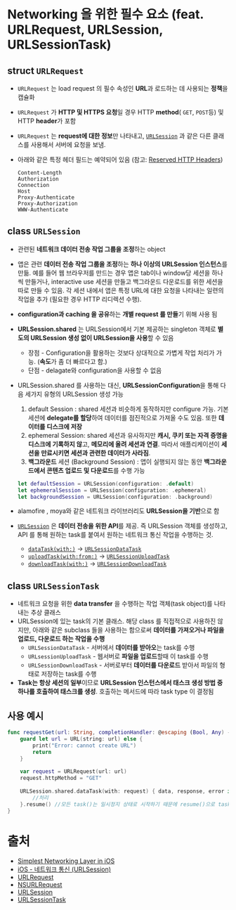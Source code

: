 # Networking 을 위한 필수 요소 (feat. URLRequest, URLSession, URLSessionTask)

## struct **`URLRequest`**

- `URLRequest` 는 load request 의 필수 속성인 **URL**과 로드하는 데 사용되는 **정책**을 캡슐화
- `URLRequest` 가 **HTTP 및 HTTPS 요청**일 경우 HTTP **method**( `GET`, `POST`등) 및 HTTP **header**가 포함
- `URLRequest` 는 **request에 대한 정보**만 나타내고, [`URLSession`](https://developer.apple.com/documentation/foundation/urlsession) 과 같은 다른 클래스를 사용해서 서버에 요청을 보냄.

- 아래와 같은 특정 헤더 필드는 예약되어 있음 (참고: [Reserved HTTP Headers](https://developer.apple.com/documentation/foundation/nsurlrequest#1776617))

  ```
  Content-Length
  Authorization
  Connection
  Host
  Proxy-Authenticate
  Proxy-Authorization
  WWW-Authenticate
  ```

## class **`URLSession`**

- 관련된 **네트워크 데이터 전송 작업 그룹을 조정**하는 object

- 앱은 관련 **데이터 전송 작업 그룹을 조정**하는 **하나 이상의 URLSession 인스턴스**를 만듦. 예를 들어 웹 브라우저를 만드는 경우 앱은 tab이나 window당 세션을 하나씩 만들거나, interactive use 세션을 만들고 백그라운드 다운로드를 위한 세션을 따로 만들 수 있음. 각 세션 내에서 앱은 특정 URL에 대한 요청을 나타내는 일련의 작업을 추가 (필요한 경우 HTTP 리디렉션 수행).

- **configuration과 caching 을 공유**하는 **개별 request 를 만들**기 위해 사용 됨

- **URLSession.shared** 는 URLSession에서 기본 제공하는 singleton 객체로 **별도의 URLSession 생성 없이 URLSession을 사용**할 수 있음

  - 장점 - Configuration을 활용하는 것보다 상대적으로 가볍게 작업 처리가 가능. (**속도**가 좀 더 빠르다고 함.)
  - 단점 - delagate와 configuration을 사용할 수 없음

- URLSession.shared 를 사용하는 대신, **URLSessionConfiguration**을 통해 다음 세가지 유형의 URLSession 생성 가능

  1. default Session : shared 세션과 비슷하게 동작하지만 configure 가능. 기본 세션에 **delegate를 할당**하여 데이터를 점진적으로 가져올 수도 있음. 또한 **데이터를 디스크에 저장**
  2. ephemeral Session: shared 세션과 유사하지만 **캐시, 쿠키 또는 자격 증명을 디스크에 기록하지 않**고, **메모리에 올려 세션과 연결**. 따라서 애플리케이션이 **세션을 만료시키면 세션과 관련한 데이터가 사라짐**.
  3. **백그라운드** 세션 (Background Session) : 앱이 실행되지 않는 동안 **백그라운드에서 콘텐츠 업로드 및 다운로드**를 수행 가능

  ```swift
  let defaultSession = URLSession(configuration: .default)
  let ephemeralSession = URLSession(configuration: .ephemeral)
  let backgroundSession = URLSession(configuration: .background)
  ```

- alamofire , moya와 같은 네트워크 라이브러리도 **URLSession을 기반**으로 함

- [`URLSession`](https://developer.apple.com/documentation/foundation/urlsession) 은 **데이터 전송을 위한 API**를 제공. 즉 URLSession 객체를 생성하고, API 를 통해 원하는 task를 붙여서 원하는 네트워크 통신 작업을 수행하는 것. 

  - [`dataTask(with:)`](https://developer.apple.com/documentation/foundation/urlsession/1411554-datatask) ->  [`URLSessionDataTask`](https://developer.apple.com/documentation/foundation/urlsessiondatatask)
  - [`uploadTask(with:from:)`](https://developer.apple.com/documentation/foundation/urlsession/1409763-uploadtask)  -> [`URLSessionUploadTask`](https://developer.apple.com/documentation/foundation/urlsessionuploadtask) 
  - [`downloadTask(with:)`](https://developer.apple.com/documentation/foundation/urlsession/1411482-downloadtask) -> [`URLSessionDownloadTask`](https://developer.apple.com/documentation/foundation/urlsessiondownloadtask)

## class **`URLSessionTask`**

- 네트워크 요청을 위한 **data transfer** 을 수행하는 작업 객체(task object)를 나타내는 추상 클래스
- URLSession에 있는 task의 기본 클래스. 해당 class 를 직접적으로 사용하진 않지만, 아래와 같은 subclass 들을 사용하는 함으로써 **데이터를 가져오거나 파일을 업로드, 다운로드 하는 작업을 수행**
  - `URLSessionDataTask` - 서버에서 **데이터를 받아오**는 task를 수행
  - `URLsessionUploadTask` - 웹서버로 **파일을 업로드**할때 이 task를 수행
  - `URLSessionDownloadTask` - 서버로부터 **데이터를 다운로드** 받아서 파일의 형태로 저장하는 task를 수행
- **Task는 항상 세션의 일부**이므로 **URLSession 인스턴스에서 태스크 생성 방법 중 하나를 호출하여 태스크를 생성**. 호출하는 메서드에 따라 task type 이 결정됨

## 사용 예시

```swift
func requestGet(url: String, completionHandler: @escaping (Bool, Any) -> Void) {
    guard let url = URL(string: url) else {
        print("Error: cannot create URL")
        return
    }
    
    var request = URLRequest(url: url)
    request.httpMethod = "GET"
    
    URLSession.shared.dataTask(with: request) { data, response, error in
        //처리
    }.resume() //모든 task()는 일시정지 상태로 시작하기 때문에 resume()으로 task()를 시작해야
}
```



# 출처

- [Simplest Networking Layer in iOS](https://medium.com/swift2go/simplest-networking-layer-in-ios-58193fe562c8)
- [iOS - 네트워크 통신 (URLSession)](https://jinsangjin.tistory.com/98)
- [URLRequest](https://developer.apple.com/documentation/foundation/urlrequest)
- [NSURLRequest](https://developer.apple.com/documentation/foundation/nsurlrequest#1776617)
- [URLSession](https://developer.apple.com/documentation/foundation/urlsession)
- [URLSessionTask](https://developer.apple.com/documentation/foundation/urlsessiontask)

